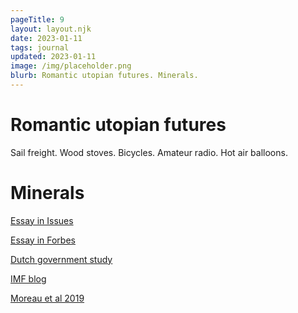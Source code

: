 ```yaml
---
pageTitle: 9
layout: layout.njk
date: 2023-01-11
tags: journal
updated: 2023-01-11
image: /img/placeholder.png
blurb: Romantic utopian futures. Minerals.
---
```


# Romantic utopian futures

Sail freight.
Wood stoves.
Bicycles.
Amateur radio.
Hot air balloons.

# Minerals

[Essay in Issues](https://issues.org/environmental-economic-costs-minerals-solar-wind-batteries-mills/)

[Essay in Forbes](https://www.forbes.com/sites/forbestechcouncil/2022/03/11/the-unseen-minerals-conundrum-of-the-clean-energy-transition/?sh=22871aca21d1)

[Dutch government study](https://www.metabolic.nl/publications/metal-demand-for-renewable-electricity-generation-in-the-netherlands-pdf/)

[IMF blog](https://www.imf.org/en/Blogs/Articles/2021/12/08/metals-demand-from-energy-transition-may-top-current-global-supply)

[Moreau et al 2019](https://www.mdpi.com/2079-9276/8/1/29)
